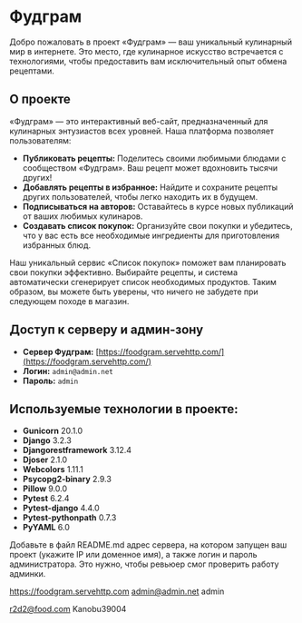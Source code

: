 # Фудграм

Добро пожаловать в проект «Фудграм» — ваш уникальный кулинарный мир в интернете. Это место, где кулинарное искусство встречается с технологиями, чтобы предоставить вам исключительный опыт обмена рецептами.

## О проекте

«Фудграм» — это интерактивный веб-сайт, предназначенный для кулинарных энтузиастов всех уровней. Наша платформа позволяет пользователям:

- **Публиковать рецепты:** Поделитесь своими любимыми блюдами с сообществом «Фудграм». Ваш рецепт может вдохновить тысячи других!
- **Добавлять рецепты в избранное:** Найдите и сохраните рецепты других пользователей, чтобы легко находить их в будущем.
- **Подписываться на авторов:** Оставайтесь в курсе новых публикаций от ваших любимых кулинаров.
- **Создавать список покупок:** Организуйте свои покупки и убедитесь, что у вас есть все необходимые ингредиенты для приготовления избранных блюд.

Наш уникальный сервис «Список покупок» поможет вам планировать свои покупки эффективно. Выбирайте рецепты, и система автоматически сгенерирует список необходимых продуктов. Таким образом, вы можете быть уверены, что ничего не забудете при следующем походе в магазин.

## Доступ к серверу и админ-зону

- **Сервер Фудграм:** [https://foodgram.servehttp.com/](https://foodgram.servehttp.com/)
- **Логин:** `admin@admin.net`
- **Пароль:** `admin`

## Используемые технологии в проекте:
- **Gunicorn** 20.1.0
- **Django** 3.2.3
- **Djangorestframework** 3.12.4
- **Djoser** 2.1.0
- **Webcolors** 1.11.1
- **Psycopg2-binary** 2.9.3
- **Pillow** 9.0.0
- **Pytest** 6.2.4
- **Pytest-django** 4.4.0
- **Pytest-pythonpath** 0.7.3
- **PyYAML** 6.0


Добавьте в файл README.md адрес сервера, на котором запущен ваш проект (укажите IP или доменное имя), а также логин и пароль администратора. Это нужно, чтобы ревьюер смог проверить работу админки.


https://foodgram.servehttp.com
admin@admin.net
admin

r2d2@food.com
Kanobu39004
